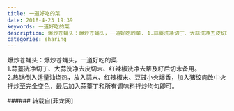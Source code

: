 ```yaml
---
title: 一道好吃的菜
date: 2018-4-23 19:39
keywords: 一道好吃的菜
description: 爆炒苍蝇头：爆炒苍蝇头，一道好吃的菜. 1.蒜薹洗净切丁、大蒜洗净去皮切末、红辣椒洗净去蒂及籽后切末备用。2.热锅倒入适量油烧热，放入蒜末、红辣椒末、豆豉小火爆香，加入猪绞肉改中火拌炒至完全变色，最后加入蒜薹丁和所有调味料拌炒均匀即可。
categories: sharing
---
```

<td class="t_f" id="postmessage_1279777">

爆炒苍蝇头：爆炒苍蝇头，一道好吃的菜. <br/>
1.蒜薹洗净切丁、大蒜洗净去皮切末、红辣椒洗净去蒂及籽后切末备用。<br/>
2.热锅倒入适量油烧热，放入蒜末、红辣椒末、豆豉小火爆香，加入猪绞肉改中火拌炒至完全变色，最后加入蒜薹丁和所有调味料拌炒均匀即可。<br/>
</td>
###### 转载自[菲龙网]